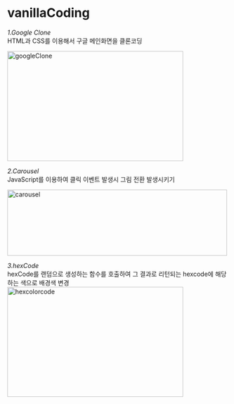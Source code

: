 # vanillaCoding

_1.Google Clone_
</br> HTML과 CSS를 이용해서 구글 메인화면을 클론코딩

<img src="https://blog.kakaocdn.net/dn/diCQP2/btq7jDdviSO/1CM8eVaJzlIYYuBu0fAdkK/img.png" width="400px" height="250px" alt="googleClone"></img><br/>

_2.Carousel_
</br> JavaScript를 이용하여 클릭 이벤트 발생시 그림 전환 발생시키기

<img src="https://img1.daumcdn.net/thumb/R1280x0/?scode=mtistory2&fname=https%3A%2F%2Fblog.kakaocdn.net%2Fdn%2FbB3ax4%2Fbtq5uvn3PqA%2FaiAl7gbnpPSEXKpae5veqk%2Fimg.png" width="500px" height="150px" alt="carousel"></img><br/>

_3.hexCode_
</br> hexCode를 랜덤으로 생성하는 함수를 호출하여 그 결과로 리턴되는 hexcode에 해당하는 색으로 배경색 변경
<img src="https://img1.daumcdn.net/thumb/R1280x0/?scode=mtistory2&fname=https%3A%2F%2Fblog.kakaocdn.net%2Fdn%2FoIXY6%2Fbtq7klRpyM6%2FuN7JdKKYkM9cBUetAjCNyk%2Fimg.png" width="400px" height="250px" alt="hexcolorcode"></img><br/>
